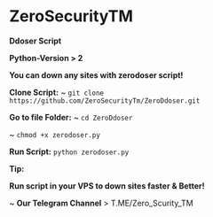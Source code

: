 # ZeroSecurityTM

**Ddoser Script**

**Python-Version > 2**

**You can down any sites with zerodoser script!**

**Clone Script:**
~ `git clone https://github.com/ZeroSecurityTm/ZeroDdoser.git`

**Go to file Folder:**
~ `cd ZeroDdoser`

~ `chmod +x zerodoser.py`

**Run Script:**
`python zerodoser.py`

**Tip:**

**Run script in your VPS to down sites faster & Better!**

~ **Our Telegram Channel** > T.ME/Zero_Scurity_TM
